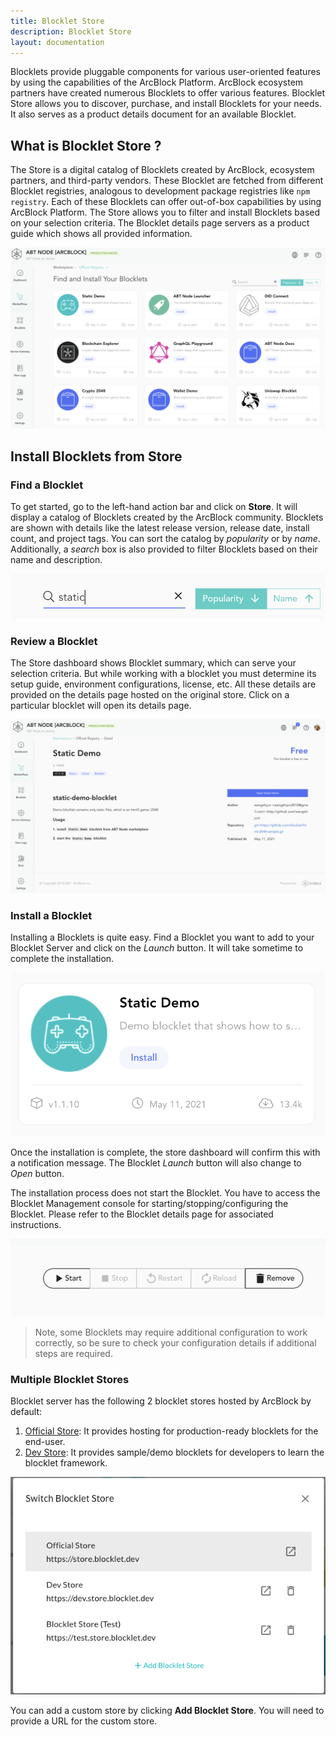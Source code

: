 ```yaml
---
title: Blocklet Store
description: Blocklet Store
layout: documentation
---
```


Blocklets provide pluggable components for various user-oriented features by using the capabilities of the ArcBlock Platform. ArcBlock ecosystem partners have created numerous Blocklets to offer various features. Blocklet Store allows you to discover, purchase, and install Blocklets for your needs. It also serves as a product details document for an available Blocklet.

## What is Blocklet Store ?
The Store is a digital catalog of Blocklets created by ArcBlock, ecosystem partners, and third-party vendors. These Blocklet are fetched from different Blocklet registries, analogous to development package registries like `npm registry`. Each of these Blocklets can offer out-of-box capabilities by using ArcBlock Platform. The Store allows you to filter and install Blocklets based on your selection criteria. The Blocklet details page servers as a product guide which shows all provided information.

![](./images/marketplace-2-en.png)

## Install Blocklets from Store

### Find a Blocklet

To get started, go to the left-hand action bar and click on **Store**. It will display a catalog of Blocklets created by the ArcBlock community. Blocklets are shown with details like the latest release version, release date, install count, and project tags. You can sort the catalog by _popularity_ or by _name_. Additionally, a _search_ box is also provided to filter Blocklets based on their name and description.

![](./images/search-blocklet.png)

### Review a Blocklet

The Store dashboard shows Blocklet summary, which can serve your selection criteria. But while working with a blocklet you must determine its setup guide, environment configurations, license, etc. All these details are provided on the details page hosted on the original store. Click on a particular blocklet will open its details page.

![](./images/marketplace-blockletdetails-en.png)

### Install a Blocklet

Installing a Blocklets is quite easy. Find a Blocklet you want to add to your Blocklet Server and click on the _Launch_ button. It will take sometime to complete the installation.

![](./images/marketplace-installblocklet-en.png)

Once the installation is complete, the store dashboard will confirm this with a notification message. The Blocklet _Launch_ button will also change to _Open_ button.

The installation process does not start the Blocklet. You have to access the Blocklet Management console for starting/stopping/configuring the Blocklet. Please refer to the Blocklet details page for associated instructions.

![](./images/start.png)

> Note, some Blocklets may require additional configuration to work correctly, so be sure to check your configuration details if additional steps are required.

### Multiple Blocklet Stores

Blocklet server has the following 2 blocklet stores hosted by ArcBlock by default:

1. [Official Store](https://store.blocklet.dev): It provides hosting for production-ready blocklets for the end-user.
2. [Dev Store](https://dev.store.blocklet.dev): It provides sample/demo blocklets for developers to learn the blocklet framework.

![](./images/registries.png)

You can add a custom store by clicking **Add Blocklet Store**. You will need to provide a URL for the custom store.
